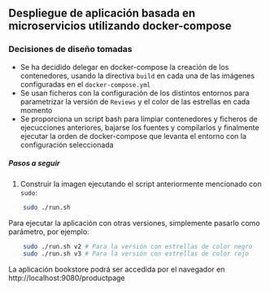 ## Despliegue de aplicación basada en microservicios utilizando docker-compose

### Decisiones de diseño tomadas
* Se ha decidido delegar en docker-compose la creación de los contenedores, usando la directiva `build` en cada una de las imágenes configuradas en el `docker-compose.yml`
* Se usan ficheros con la configuración de los distintos entornos para parametrizar la versión de `Reviews` y el color de las estrellas en cada momento
* Se proporciona un script bash para limpiar contenedores y ficheros de ejecucciones anteriores, bajarse los fuentes y compilarlos y finalmente ejecutar la orden de docker-compose que levanta el entorno con la configuración seleccionada

##### Pasos a seguir

1. Construir la imagen ejecutando el script anteriormente mencionado con `sudo`:

```bash
    sudo ./run.sh
```

Para ejecutar la aplicación con otras versiones, simplemente pasarlo como parámetro, por ejemplo:

```bash
    sudo ./run.sh v2 # Para la versión con estrellas de color negro
    sudo ./run.sh v3 # Para la versión con estrellas de color rojo
```


La aplicación bookstore podrá ser accedida por el navegador en http://localhost:9080/productpage
